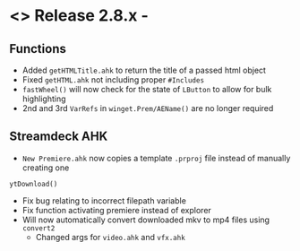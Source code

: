 # <> Release 2.8.x -

## Functions
- Added `getHTMLTitle.ahk` to return the title of a passed html object
- Fixed `getHTML.ahk` not including proper `#Includes`
- `fastWheel()` will now check for the state of `LButton` to allow for bulk highlighting
- 2nd and 3rd `VarRefs` in `winget.Prem/AEName()` are no longer required

## Streamdeck AHK
- `New Premiere.ahk` now copies a template `.prproj` file instead of manually creating one

`ytDownload()`
- Fix bug relating to incorrect filepath variable
- Fix function activating premiere instead of explorer
- Will now automatically convert downloaded mkv to mp4 files using `convert2`
    - Changed args for `video.ahk` and `vfx.ahk`